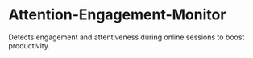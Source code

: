 # Attention-Engagement-Monitor
Detects engagement and attentiveness during online sessions to boost productivity.

